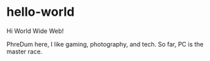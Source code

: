 # hello-world

Hi World Wide Web!

PhreDum here, I like gaming, photography, and tech.
So far, PC is the master race.
